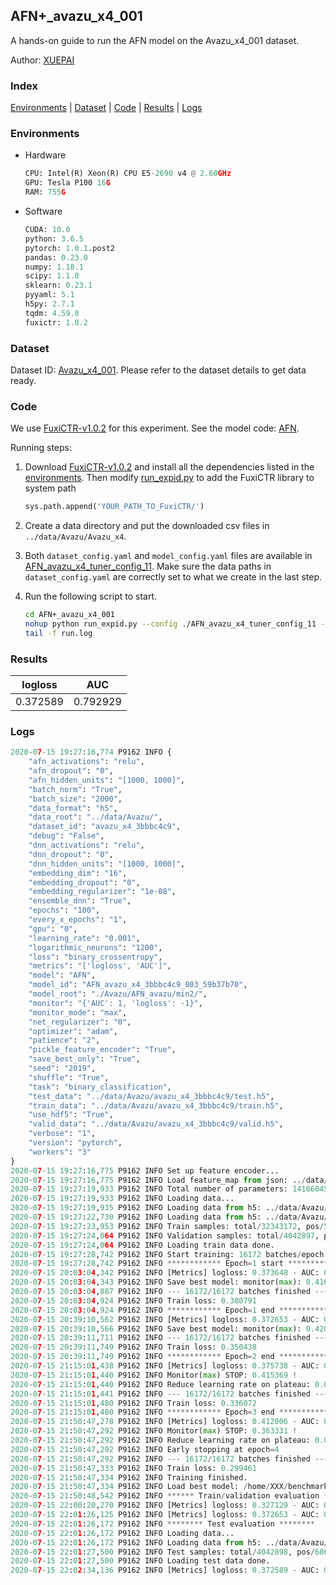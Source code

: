 ## AFN+_avazu_x4_001

A hands-on guide to run the AFN model on the Avazu_x4_001 dataset.

Author: [XUEPAI](https://github.com/xue-pai)

### Index
[Environments](#Environments) | [Dataset](#Dataset) | [Code](#Code) | [Results](#Results) | [Logs](#Logs)

### Environments
+ Hardware

  ```python
  CPU: Intel(R) Xeon(R) CPU E5-2690 v4 @ 2.60GHz
  GPU: Tesla P100 16G
  RAM: 755G

  ```

+ Software

  ```python
  CUDA: 10.0
  python: 3.6.5
  pytorch: 1.0.1.post2
  pandas: 0.23.0
  numpy: 1.18.1
  scipy: 1.1.0
  sklearn: 0.23.1
  pyyaml: 5.1
  h5py: 2.7.1
  tqdm: 4.59.0
  fuxictr: 1.0.2
  ```

### Dataset
Dataset ID: [Avazu_x4_001](https://github.com/openbenchmark/BARS/blob/master/ctr_prediction/datasets/Avazu/README.md#Avazu_x4_001). Please refer to the dataset details to get data ready.

### Code

We use [FuxiCTR-v1.0.2](https://github.com/xue-pai/FuxiCTR/tree/v1.0.2) for this experiment. See the model code: [AFN](https://github.com/xue-pai/FuxiCTR/blob/v1.0.2/fuxictr/pytorch/models/AFN.py).

Running steps:

1. Download [FuxiCTR-v1.0.2](https://github.com/xue-pai/FuxiCTR/archive/refs/tags/v1.0.2.zip) and install all the dependencies listed in the [environments](#environments). Then modify [run_expid.py](./run_expid.py#L5) to add the FuxiCTR library to system path
    
    ```python
    sys.path.append('YOUR_PATH_TO_FuxiCTR/')
    ```

2. Create a data directory and put the downloaded csv files in `../data/Avazu/Avazu_x4`.

3. Both `dataset_config.yaml` and `model_config.yaml` files are available in [AFN_avazu_x4_tuner_config_11](./AFN_avazu_x4_tuner_config_11). Make sure the data paths in `dataset_config.yaml` are correctly set to what we create in the last step.

4. Run the following script to start.

    ```bash
    cd AFN+_avazu_x4_001
    nohup python run_expid.py --config ./AFN_avazu_x4_tuner_config_11 --expid AFN_avazu_x4_003_9466021e --gpu 0 > run.log &
    tail -f run.log
    ```

### Results

| logloss | AUC  |
|:--------------------:|:--------------------:|
| 0.372589 | 0.792929  |


### Logs
```python
2020-07-15 19:27:16,774 P9162 INFO {
    "afn_activations": "relu",
    "afn_dropout": "0",
    "afn_hidden_units": "[1000, 1000]",
    "batch_norm": "True",
    "batch_size": "2000",
    "data_format": "h5",
    "data_root": "../data/Avazu/",
    "dataset_id": "avazu_x4_3bbbc4c9",
    "debug": "False",
    "dnn_activations": "relu",
    "dnn_dropout": "0",
    "dnn_hidden_units": "[1000, 1000]",
    "embedding_dim": "16",
    "embedding_dropout": "0",
    "embedding_regularizer": "1e-08",
    "ensemble_dnn": "True",
    "epochs": "100",
    "every_x_epochs": "1",
    "gpu": "0",
    "learning_rate": "0.001",
    "logarithmic_neurons": "1200",
    "loss": "binary_crossentropy",
    "metrics": "['logloss', 'AUC']",
    "model": "AFN",
    "model_id": "AFN_avazu_x4_3bbbc4c9_003_59b37b70",
    "model_root": "./Avazu/AFN_avazu/min2/",
    "monitor": "{'AUC': 1, 'logloss': -1}",
    "monitor_mode": "max",
    "net_regularizer": "0",
    "optimizer": "adam",
    "patience": "2",
    "pickle_feature_encoder": "True",
    "save_best_only": "True",
    "seed": "2019",
    "shuffle": "True",
    "task": "binary_classification",
    "test_data": "../data/Avazu/avazu_x4_3bbbc4c9/test.h5",
    "train_data": "../data/Avazu/avazu_x4_3bbbc4c9/train.h5",
    "use_hdf5": "True",
    "valid_data": "../data/Avazu/avazu_x4_3bbbc4c9/valid.h5",
    "verbose": "1",
    "version": "pytorch",
    "workers": "3"
}
2020-07-15 19:27:16,775 P9162 INFO Set up feature encoder...
2020-07-15 19:27:16,775 P9162 INFO Load feature_map from json: ../data/Avazu/avazu_x4_3bbbc4c9/feature_map.json
2020-07-15 19:27:19,933 P9162 INFO Total number of parameters: 141660453.
2020-07-15 19:27:19,933 P9162 INFO Loading data...
2020-07-15 19:27:19,935 P9162 INFO Loading data from h5: ../data/Avazu/avazu_x4_3bbbc4c9/train.h5
2020-07-15 19:27:22,730 P9162 INFO Loading data from h5: ../data/Avazu/avazu_x4_3bbbc4c9/valid.h5
2020-07-15 19:27:23,953 P9162 INFO Train samples: total/32343172, pos/5492052, neg/26851120, ratio/16.98%
2020-07-15 19:27:24,064 P9162 INFO Validation samples: total/4042897, pos/686507, neg/3356390, ratio/16.98%
2020-07-15 19:27:24,064 P9162 INFO Loading train data done.
2020-07-15 19:27:28,742 P9162 INFO Start training: 16172 batches/epoch
2020-07-15 19:27:28,742 P9162 INFO ************ Epoch=1 start ************
2020-07-15 20:03:04,342 P9162 INFO [Metrics] logloss: 0.373648 - AUC: 0.790299
2020-07-15 20:03:04,343 P9162 INFO Save best model: monitor(max): 0.416651
2020-07-15 20:03:04,887 P9162 INFO --- 16172/16172 batches finished ---
2020-07-15 20:03:04,924 P9162 INFO Train loss: 0.380791
2020-07-15 20:03:04,924 P9162 INFO ************ Epoch=1 end ************
2020-07-15 20:39:10,562 P9162 INFO [Metrics] logloss: 0.372653 - AUC: 0.792778
2020-07-15 20:39:10,566 P9162 INFO Save best model: monitor(max): 0.420125
2020-07-15 20:39:11,711 P9162 INFO --- 16172/16172 batches finished ---
2020-07-15 20:39:11,749 P9162 INFO Train loss: 0.350438
2020-07-15 20:39:11,749 P9162 INFO ************ Epoch=2 end ************
2020-07-15 21:15:01,438 P9162 INFO [Metrics] logloss: 0.375738 - AUC: 0.791107
2020-07-15 21:15:01,440 P9162 INFO Monitor(max) STOP: 0.415369 !
2020-07-15 21:15:01,440 P9162 INFO Reduce learning rate on plateau: 0.000100
2020-07-15 21:15:01,441 P9162 INFO --- 16172/16172 batches finished ---
2020-07-15 21:15:01,480 P9162 INFO Train loss: 0.336072
2020-07-15 21:15:01,480 P9162 INFO ************ Epoch=3 end ************
2020-07-15 21:50:47,278 P9162 INFO [Metrics] logloss: 0.412006 - AUC: 0.775337
2020-07-15 21:50:47,292 P9162 INFO Monitor(max) STOP: 0.363331 !
2020-07-15 21:50:47,292 P9162 INFO Reduce learning rate on plateau: 0.000010
2020-07-15 21:50:47,292 P9162 INFO Early stopping at epoch=4
2020-07-15 21:50:47,292 P9162 INFO --- 16172/16172 batches finished ---
2020-07-15 21:50:47,333 P9162 INFO Train loss: 0.299461
2020-07-15 21:50:47,334 P9162 INFO Training finished.
2020-07-15 21:50:47,334 P9162 INFO Load best model: /home/XXX/benchmarks/Avazu/AFN_avazu/min2/avazu_x4_3bbbc4c9/AFN_avazu_x4_3bbbc4c9_003_59b37b70_model.ckpt
2020-07-15 21:50:48,542 P9162 INFO ****** Train/validation evaluation ******
2020-07-15 22:00:20,270 P9162 INFO [Metrics] logloss: 0.327129 - AUC: 0.855984
2020-07-15 22:01:26,125 P9162 INFO [Metrics] logloss: 0.372653 - AUC: 0.792778
2020-07-15 22:01:26,172 P9162 INFO ******** Test evaluation ********
2020-07-15 22:01:26,172 P9162 INFO Loading data...
2020-07-15 22:01:26,172 P9162 INFO Loading data from h5: ../data/Avazu/avazu_x4_3bbbc4c9/test.h5
2020-07-15 22:01:27,500 P9162 INFO Test samples: total/4042898, pos/686507, neg/3356391, ratio/16.98%
2020-07-15 22:01:27,500 P9162 INFO Loading test data done.
2020-07-15 22:02:34,136 P9162 INFO [Metrics] logloss: 0.372589 - AUC: 0.792929

```
